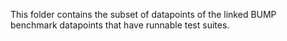 This folder contains the subset of datapoints of the linked BUMP benchmark datapoints that have runnable test suites.
